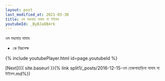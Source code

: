 ```yaml
---
layout: post
last_modified_at: 2021-03-30
title: ওম মধ্যমায় নামায গা টাইমস
youtubeId: _ByBJa8B4rk
---
```

 
 
 ওম মধ্যমায় নামায  
 
 -  কে নিরপেক্ষ 
 
  
 
  
 
 
 
 
 
 


{% include youtubePlayer.html id=page.youtubeId %}
 
[Next]({{ site.baseurl }}{% link  split1/_posts/2016-12-15-ওম তেজপাহাড়িনা নামায গা টাইমস.md%})
 
